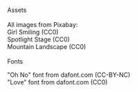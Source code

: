 Assets\
\
All images from Pixabay:\
Girl Smiling (CC0)\
Spotlight Stage (CC0)\
Mountain Landscape (CC0)\
\
Fonts

"Oh No" font from dafont.com (CC-BY-NC)\
"Love" font from dafont.com (CC0)
